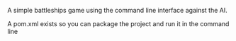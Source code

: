 A simple battleships game using the command line interface against the AI.

A pom.xml exists so you can package the project and run it in the command line